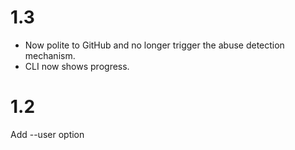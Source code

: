 # 1.3

* Now polite to GitHub and no longer trigger the abuse detection mechanism.
* CLI now shows progress.

# 1.2

Add --user option
